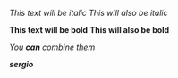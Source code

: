 *This text will be italic*
_This will also be italic_

**This text will be bold**
__This will also be bold__

_You **can** combine them_

_**sergio**_
